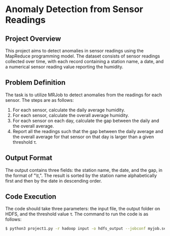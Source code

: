 # Anomaly Detection from Sensor Readings

## Project Overview
This project aims to detect anomalies in sensor readings using the MapReduce programming model. The dataset consists of sensor readings collected over time, with each record containing a station name, a date, and a numerical sensor reading value reporting the humidity.

## Problem Definition
The task is to utilize MRJob to detect anomalies from the readings for each sensor. The steps are as follows:

1. For each sensor, calculate the daily average humidity.
2. For each sensor, calculate the overall average humidity.
3. For each sensor on each day, calculate the gap between the daily and the overall average.
4. Report all the readings such that the gap between the daily average and the overall average for that sensor on that day is larger than a given threshold τ.

## Output Format
The output contains three fields: the station name, the date, and the gap, in the format of "<the station name>\t<the date>,<the gap>". The result is sorted by the station name alphabetically first and then by the date in descending order.

## Code Execution
The code should take three parameters: the input file, the output folder on HDFS, and the threshold value τ. The command to run the code is as follows:

```bash
$ python3 project1.py -r hadoop input -o hdfs_output --jobconf myjob.settings.tau=20 --jobconf mapreduce.job.reduces=2
